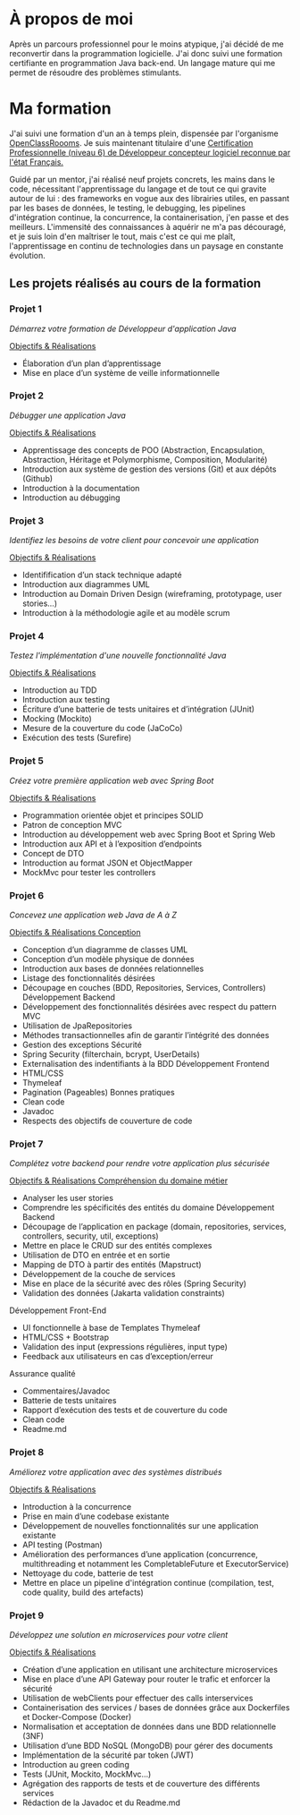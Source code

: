 # À propos de moi

Après un parcours professionnel pour le moins atypique, j'ai décidé de me reconvertir dans la programmation logicielle.
J'ai donc suivi une formation certifiante en programmation Java back-end. Un langage mature qui me permet de résoudre des problèmes stimulants.

# Ma formation

J'ai suivi une formation d'un an à temps plein, dispensée par l'organisme [OpenClassRoooms](https://openclassrooms.com/). Je suis maintenant titulaire d'une [Certification Professionnelle (niveau 6) de Développeur concepteur logiciel reconnue par l'état Français.](https://www.francecompetences.fr/recherche/rncp/38038/)

Guidé par un mentor, j'ai réalisé neuf projets concrets, les mains dans le code, nécessitant l'apprentissage du langage et de tout ce qui gravite autour de lui : des frameworks en vogue aux des librairies utiles, en passant par les bases de données, le testing, le debugging, les pipelines d'intégration continue, la concurrence, la containerisation, j'en passe et des meilleurs. L'immensité des connaissances à aquérir ne m'a pas découragé, et je suis loin d'en maîtriser le tout, mais c'est ce qui me plaît, l'apprentissage en continu de technologies dans un paysage en constante évolution.

## Les projets réalisés au cours de la formation

### Projet 1
*Démarrez votre formation de Développeur d'application Java*

<ins>Objectifs & Réalisations<ins>
- Élaboration d’un plan d’apprentissage
- Mise en place d’un système de veille informationnelle
### Projet 2
*Débugger une application Java*

<ins>Objectifs & Réalisations<ins>
- Apprentissage des concepts de POO (Abstraction, Encapsulation, Abstraction, Héritage et Polymorphisme, Composition, Modularité)
-	Introduction aux système de gestion des versions (Git) et aux dépôts (Github)
-	Introduction à la documentation
-	Introduction au débugging
### Projet 3
*Identifiez les besoins de votre client pour concevoir une application*

<ins>Objectifs & Réalisations<ins>
-	Identifification d’un stack technique adapté
-	Introduction aux diagrammes UML
-	Introduction au Domain Driven Design (wireframing, prototypage, user stories…)
-	Introduction à la méthodologie agile et au modèle scrum
### Projet 4
*Testez l'implémentation d'une nouvelle fonctionnalité Java*

<ins>Objectifs & Réalisations<ins>
-	Introduction au TDD
-	Introduction aux testing
-	Écriture d’une batterie de tests unitaires et d’intégration (JUnit)
-	Mocking (Mockito)
-	Mesure de la couverture du code (JaCoCo)
-	Exécution des tests (Surefire)
### Projet 5
*Créez votre première application web avec Spring Boot*

<ins>Objectifs & Réalisations<ins>
-	Programmation orientée objet et principes SOLID
-	Patron de conception MVC
-	Introduction au développement web avec Spring Boot et Spring Web
-	Introduction aux API et à l’exposition d’endpoints
-	Concept de DTO
-	Introduction au format JSON et ObjectMapper
-	MockMvc pour tester les controllers
### Projet 6
*Concevez une application web Java de A à Z*

<ins>Objectifs & Réalisations<ins>
Conception
-	Conception d’un diagramme de classes UML
-	Conception d’un modèle physique de données
-	Introduction aux bases de données relationnelles
-	Listage des fonctionnalités désirées
-	Découpage en couches (BDD, Repositories, Services, Controllers)
Développement Backend
-	Développement des fonctionnalités désirées avec respect du pattern MVC
-	Utilisation de JpaRepositories 
-	Méthodes transactionnelles afin de garantir l’intégrité des données
-	Gestion des exceptions
Sécurité
-	Spring Security (filterchain, bcrypt, UserDetails)
-	Externalisation des indentifiants à la BDD
Développement Frontend
-	HTML/CSS
-	Thymeleaf
-	Pagination (Pageables)
Bonnes pratiques
-	Clean code
-	Javadoc
-	Respects des objectifs de couverture de code
### Projet 7
*Complétez votre backend pour rendre votre application plus sécurisée*

<ins>Objectifs & Réalisations<ins>
Compréhension du domaine métier
-	Analyser les user stories
-	Comprendre les spécificités des entités du domaine
Développement Backend
-	Découpage de l’application en package (domain, repositories, services, controllers, security, util, exceptions) 
-	Mettre en place le CRUD sur des entités complexes
-	Utilisation de DTO en entrée et en sortie
-	Mapping de DTO à partir des entités (Mapstruct)
-	Développement de la couche de services
-	Mise en place de la sécurité avec des rôles (Spring Security)
-	Validation des données (Jakarta validation constraints)

Développement Front-End
-	UI fonctionnelle à base de Templates Thymeleaf
-	HTML/CSS + Bootstrap
-	Validation des input (expressions régulières, input type)
-	Feedback aux utilisateurs en cas d’exception/erreur

Assurance qualité
-	Commentaires/Javadoc
-	Batterie de tests unitaires
-	Rapport d’exécution des tests et de couverture du code
-	Clean code
-	Readme.md

### Projet 8
*Améliorez votre application avec des systèmes distribués*

<ins>Objectifs & Réalisations<ins>
-	Introduction à la concurrence
-	Prise en main d’une codebase existante
-	Développement de nouvelles fonctionnalités sur une application existante
-	API testing (Postman)
-	Amélioration des performances d’une application (concurrence, multithreading et notamment les CompletableFuture et ExecutorService)
-	Nettoyage du code, batterie de test
-	Mettre en place un pipeline d'intégration continue (compilation, test, code quality, build des artefacts)

### Projet 9
*Développez une solution en microservices pour votre client*

<ins>Objectifs & Réalisations<ins>
-	Création d’une application en utilisant une architecture microservices
-	Mise en place d’une API Gateway pour router le trafic et enforcer la sécurité
-	Utilisation de webClients pour effectuer des calls interservices
-	Containerisation des services / bases de données grâce aux Dockerfiles et Docker-Compose (Docker)
-	Normalisation et acceptation de données dans une BDD relationnelle (3NF)
-	Utilisation d’une BDD NoSQL (MongoDB) pour gérer des documents
-	Implémentation de la sécurité par token (JWT)
-	Introduction au green coding
-	Tests (JUnit, Mockito, MockMvc…)
-	Agrégation  des rapports de tests et de couverture des différents services  
-	Rédaction de la Javadoc et du Readme.md



